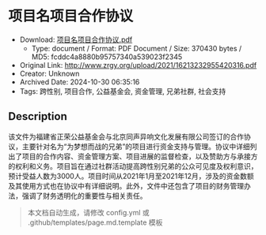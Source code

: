 # 项目名项目合作协议

- Download: [项目名项目合作协议.pdf](项目名项目合作协议.pdf)
    - Type: document / Format: PDF Document / Size: 370430 bytes / MD5: fcddc4a8880b95757340a539023f2345
- Original Link: http://www.zrgy.org/upload/2021/16213232955420316.pdf
- Creator: Unknown
- Archived Date: 2024-10-30 06:35:16
- Tags: 跨性别, 项目合作, 公益基金会, 资金管理, 兄弟社群, 社会支持

## Description

该文件为福建省正荣公益基金会与北京同声异响文化发展有限公司签订的合作协议，主要针对名为“为梦想而战的兄弟”的项目进行资金支持与管理。协议中详细列出了项目的合作内容、资金管理方案、项目进展的监督检查，以及赞助方与承接方的权利和义务。项目旨在通过社群活动提高跨性别兄弟的公众可见度及权利意识，预计受益人数为3000人。项目时间从2021年1月至2021年12月，涉及的资金数额及其使用方式也在协议中有详细说明。此外，文件中还包含了项目的财务管理办法，强调了财务透明化的重要性与相关责任。

> 本文档自动生成，请修改 config.yml 或 .github/templates/page.md.template 模板
